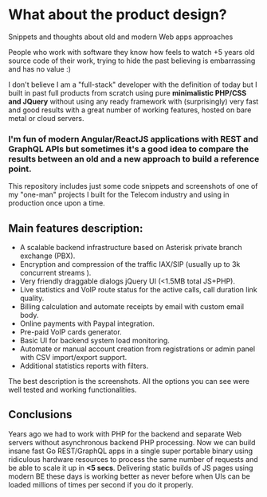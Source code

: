 # What about the product design?
Snippets and thoughts about old and modern Web apps approaches 

People who work with software they know how feels to watch +5 years old source code of their work, trying to hide the past believing is embarrassing and has no value :)

I don't believe I am a "full-stack" developer with the definition of today but I built in past full products from scratch using pure **minimalistic PHP/CSS and JQuery** without using any ready framework with (surprisingly) very fast and good results with a great number of working features, hosted on bare metal or cloud servers.  

### I'm fun of modern **Angular/ReactJS** applications with **REST** and **GraphQL** APIs but sometimes it's a good idea to compare the results between an old and a new approach to build a **reference point**. 

This repository includes just some code snippets and screenshots of one of my "one-man" projects I built for the Telecom industry and using in production once upon a time. 

## Main features description:
- A scalable backend infrastructure based on Asterisk private branch exchange (PBX).
- Encryption and compression of the traffic IAX/SIP (usually up to 3k concurrent streams ).
- Very friendly draggable dialogs jQuery UI (<1.5MB total JS+PHP).
- Live statistics and VoIP route status for the active calls, call duration link quality.
- Billing calculation and automate receipts by email with custom email body.
- Online payments with Paypal integration.
- Pre-paid VoIP cards generator.
- Basic UI for backend system load monitoring. 
- Automate or manual account creation from registrations or admin panel with CSV import/export support.
- Additional statistics reports with filters.

The best description is the screenshots. All the options you can see were well tested and working functionalities.

## Conclusions  
Years ago we had to work with PHP for the backend and separate Web servers without asynchronous backend PHP processing. Now we can build insane fast Go REST/GraphQL apps in a single super portable binary using ridiculous hardware resources to process the same number of requests and be able to scale it up in **<5 secs**. 
Delivering static builds of JS pages using modern BE these days is working better as never before when UIs can be loaded millions of times per second if you do it properly. 
